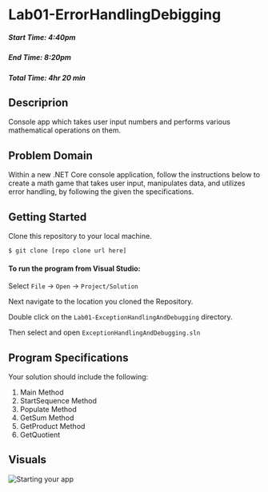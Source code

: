 # Lab01-ErrorHandlingDebigging
##### Start Time: 4:40pm
##### End Time: 8:20pm
##### Total Time: 4hr 20 min

## Descriprion
Console app which takes user input numbers and performs various mathematical operations on them.


## Problem Domain
Within a new .NET Core console application, follow the instructions below to create a math game that takes user input,
manipulates data, and utilizes error handling, by following the given the specifications.

## Getting Started 
Clone this repository to your local machine.
```
$ git clone [repo clone url here]
```
#### To run the program from Visual Studio:
Select ```File``` -> ```Open``` -> ```Project/Solution```

Next navigate to the location you cloned the Repository.

Double click on the ```Lab01-ExceptionHandlingAndDebugging``` directory.

Then select and open ```ExceptionHandlingAndDebugging.sln```

## Program Specifications
Your solution should include the following:
1. Main Method
2. StartSequence Method
3. Populate Method
4. GetSum Method
5. GetProduct Method
6. GetQuotient

## Visuals
</hr>

![Starting your app](https://github.com/mrsantons/Lab01-ErrorHandlingDebugging/blob/master/photos/GameStart.jpg)

